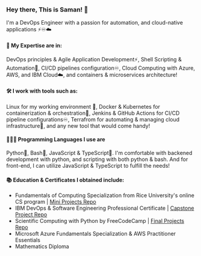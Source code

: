 ### Hey there, This is Saman! 👋
I'm a DevOps Engineer with a passion for automation, and cloud-native applications ⚡️♾☁️

#### 🧰 My Expertise are in:
DevOps principles & Agile Application Development⚡️, Shell Scripting & Automation🐚, CI/CD pipelines configuration♾, Cloud Computing with Azure, AWS, and IBM Cloud☁️, and containers & microservices architecture!

#### 🛠 I work with tools such as:
Linux for my working environment 🐧, Docker & Kubernetes for containerization & orchestration🚢, Jenkins & GitHub Actions for CI/CD pipeline configurations♾, Terrafrom for automating & managing cloud infrastructure📝, and any new tool that would come handy!

#### 👨🏻‍💻 Programming Languages I use are
Python🐍, Bash🐧, JavaScript & TypeScript💠. I'm comfortable with backened development with python, and scripting with both python & bash. And for front-end, I can utilize JavaScript & TypeScript to fulfill the needs!

#### 📚 Education & Certificates I obtained include:
- Fundamentals of Computing Specialization from Rice University's online CS program | [Mini Projects Repo](https://github.com/samanxsy/Rice-university-mini-projects)
- IBM DevOps & Software Engineering Professional Certificate | [Capstone Project Repo](https://github.com/samanxsy/devops-capstone-project)
- Scientific Computing with Python by FreeCodeCamp | [Final Projects Repo](https://github.com/samanxsy/fcc-scientific-computing-w-python)
- Microsoft Azure Fundamentals Specialization & AWS Practitioner Essentials
- Mathematics Diploma
